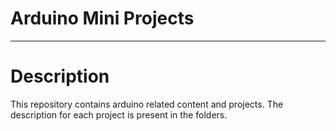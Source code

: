 # Arduino Mini Projects

---

# Description

This repository contains arduino related content and projects. The description for each project
is present in the folders.



